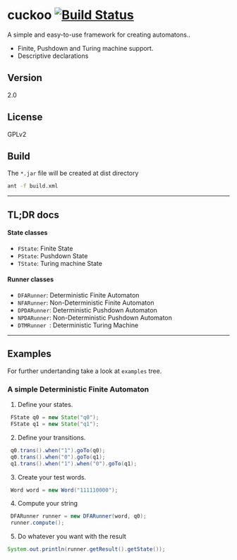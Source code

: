 cuckoo [![Build Status](https://travis-ci.org/eug/cuckoo.png?branch=master)](https://travis-ci.org/eug/cuckoo)
======

A simple and easy-to-use framework for creating automatons..

  - Finite, Pushdown and Turing machine support.
  - Descriptive declarations


Version
----

2.0

License
----

GPLv2

Build
----------
The ```*.jar``` file will be created at dist directory

```sh
ant -f build.xml
```

----------
TL;DR docs
----------
#### State classes ####
* ``` FState ```: Finite State
* ``` PState ```: Pushdown State
* ``` TState ```: Turing machine State

#### Runner classes ####
* ``` DFARunner ```:  Deterministic Finite Automaton
* ``` NFARunner ```:  Non-Deterministic Finite Automaton
* ``` DPDARunner ```: Deterministic Pushdown Automaton
* ``` NPDARunner ```: Non-Deterministic Pushdown Automaton
* ``` DTMRunner  ```: Deterministic Turing Machine


----------
Examples
----------
For further undertanding take a look at ```examples``` tree.



### A simple Deterministic Finite Automaton ###
1) Define your states.

```java
 FState q0 = new State("q0");
 FState q1 = new State("q1");
```

2) Define your transitions.

```java
 q0.trans().when("1").goTo(q0);
 q0.trans().when("0").goTo(q1);
 q1.trans().when("1").when("0").goTo(q1);
```

3) Create your test words.
```java
 Word word = new Word("111110000");
```

4) Compute your string

```java
 DFARunner runner = new DFARunner(word, q0);
 runner.compute();
```

5) Do whatever you want with the result
```java
System.out.println(runner.getResult().getState());
```